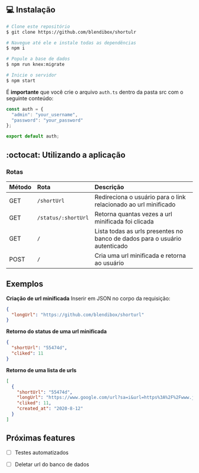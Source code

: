 

## :computer: Instalação

```bash
# Clone este repositório
$ git clone https://github.com/blendibox/shortulr

# Navegue até ele e instale todas as dependências
$ npm i

# Popule a base de dados
$ npm run knex:migrate

# Inicie o servidor
$ npm start
```

É **importante** que você crie o arquivo `auth.ts` dentro da pasta src com o seguinte conteúdo:

```javascript
const auth = {
  "admin": "your_username",
  "password": "your_password"
};

export default auth;
```

## :octocat: Utilizando a aplicação

### Rotas

| Método  | Rota  | Descrição  |
| :------------ | :------------ | :------------ |
| GET  | `/shortUrl`  |  Redireciona o usuário para o link relacionado ao url minificado  |
|  GET |  `/status/:shortUrl`  |  Retorna quantas vezes a url minificada foi clicada |
|  GET |   `/`  |  Lista todas as urls presentes no banco de dados para o usuário autenticado  |
|  POST | `/`  | Cria uma url minificada e retorna ao usuário  |

## Exemplos
**Criação de url minificada**
Inserir em JSON no corpo da requisição:

```json
{
  "longUrl": "https://github.com/blendibox/shorturl"
}
```

**Retorno do status de uma url minificada**
```json
{
  "shortUrl": "55474d",
  "cliked": 11
}
```

**Retorno de uma lista de urls**
```json
[
  {
    "shortUrl": "55474d",
    "longUrl": "https://www.google.com/url?sa=i&url=https%3A%2F%2Fwww.jasminealimentos.com%2Falimentacao%2Ftipos-frutas%2F&psig=AOvVaw27IlaASd41jWJtzoVtmeYO&ust=1597336528978000&source=images&cd=vfe&ved=0CAIQjRxqFwoTCPCk7ZuMlusCFQAAAAAdAAAAABAD",
    "cliked": 11,
    "created_at": "2020-8-12"
  }
]
```

## Próximas features
- [ ] Testes automatizados
- [ ] Deletar url do banco de dados

